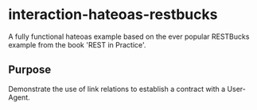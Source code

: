 # interaction-hateoas-restbucks

A fully functional hateoas example based on the ever popular RESTBucks example from the book 'REST in Practice'.


## Purpose

Demonstrate the use of link relations to establish a contract with a User-Agent.


